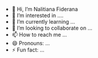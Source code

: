 - 👋 Hi, I’m Nalitiana Fiderana
- 👀 I’m interested in ....
- 🌱 I’m currently learning ...
- 💞️ I’m looking to collaborate on ...
- 📫 How to reach me ...
- 😄 Pronouns: ...
- ⚡ Fun fact: ...

<!---
nalitianaFiderana/nalitianaFiderana is a ✨ special ✨ repository because its `README.md` (this file) appears on your GitHub profile.
You can click the Preview link to take a look at your changes.
--->
